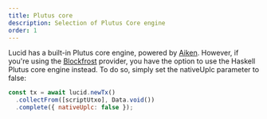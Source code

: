 ```yaml
---
title: Plutus core
description: Selection of Plutus Core engine
order: 1
---
```


Lucid has a built-in Plutus core engine, powered by [Aiken](https://github.com/aiken-lang/aiken). However, if you're using the [Blockfrost](https://blockfrost.io/) provider, you have the option to use the Haskell Plutus core engine instead. To do so, simply set the nativeUplc parameter to false:

```js
const tx = await lucid.newTx()
  .collectFrom([scriptUtxo], Data.void())
  .complete({ nativeUplc: false });
```
